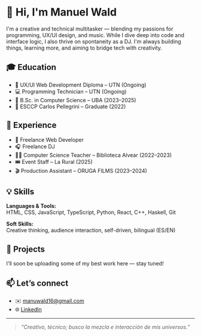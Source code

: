 # 👋 Hi, I'm Manuel Wald

I'm a creative and technical multitasker — blending my passions for programming, UX/UI design, and music. While I dive deep into code and interface logic, I also thrive on spontaneity as a DJ. I'm always building things, learning more, and aiming to bridge tech with creativity.

## 🎓 Education

- 🎨 UX/UI Web Development Diploma – UTN (Ongoing)
- 💻 Programming Technician – UTN (Ongoing)
- 🧠 B.Sc. in Computer Science – UBA (2023–2025)
- 🏫 ESCCP Carlos Pellegrini – Graduate (2022)

## 💼 Experience

- 🔧 Freelance Web Developer
- 🎧 Freelance DJ
- 👨‍🏫 Computer Science Teacher – Biblioteca Alvear (2022–2023)
- 🎟️ Event Staff – La Rural (2025)
- 🎬 Production Assistant – ORUGA FILMS (2023–2024)


## 💡 Skills

**Languages & Tools:**  
HTML, CSS, JavaScript, TypeScript, Python, React, C++, Haskell, Git

**Soft Skills:**  
Creative thinking, audience interaction, self-driven, bilingual (ES/EN)

## 📂 Projects

I'll soon be uploading some of my best work here — stay tuned!

## 📫 Let’s connect

- ✉️ manuwald16@gmail.com  
- 🌐 [LinkedIn](https://www.linkedin.com/in/manuel-wald-504093276/)  

---

> _“Creativo, técnico; busco la mezcla e interacción de mis universos.”_
